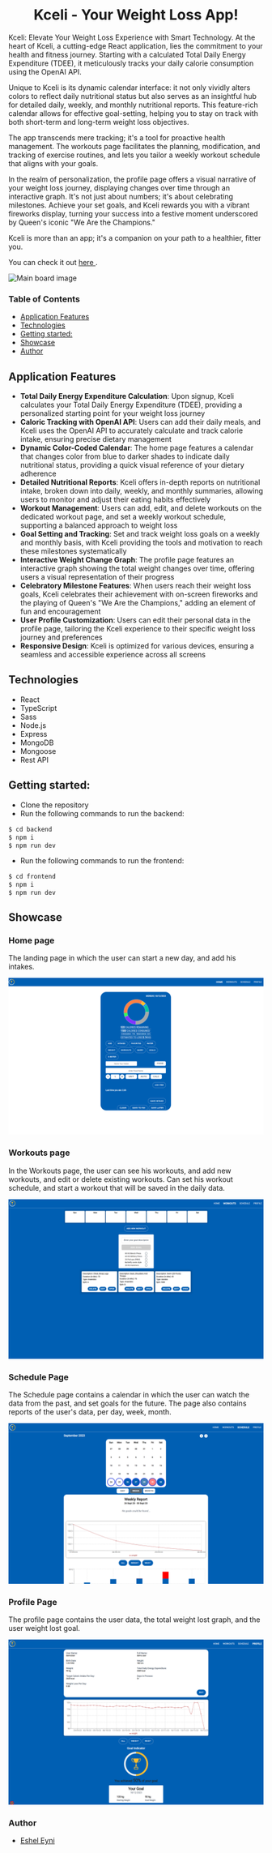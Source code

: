 <h1 align="center"> Kceli - Your Weight Loss App! </h1>

<p> Kceli: Elevate Your Weight Loss Experience with Smart Technology. At the heart of Kceli, a cutting-edge React application, lies the commitment to your health and fitness journey. Starting with a calculated Total Daily Energy Expenditure (TDEE), it meticulously tracks your daily calorie consumption using the OpenAI API.

Unique to Kceli is its dynamic calendar interface: it not only vividly alters colors to reflect daily nutritional status but also serves as an insightful hub for detailed daily, weekly, and monthly nutritional reports. This feature-rich calendar allows for effective goal-setting, helping you to stay on track with both short-term and long-term weight loss objectives.

The app transcends mere tracking; it's a tool for proactive health management. The workouts page facilitates the planning, modification, and tracking of exercise routines, and lets you tailor a weekly workout schedule that aligns with your goals. 

In the realm of personalization, the profile page offers a visual narrative of your weight loss journey, displaying changes over time through an interactive graph. It's not just about numbers; it's about celebrating milestones. Achieve your set goals, and Kceli rewards you with a vibrant fireworks display, turning your success into a festive moment underscored by Queen's iconic "We Are the Champions."

Kceli is more than an app; it's a companion on your path to a healthier, fitter you.<p>

You can check it out [here ](https://kceli-m8oe.onrender.com/home).

![Main board image](screenshots/home-page.png)

### Table of Contents

- [Application Features](#application-features)
- [Technologies](#technologies)
- [Getting started:](#getting-started)
- [Showcase](#showcase)
- [Author](#author)

## Application Features

- **Total Daily Energy Expenditure Calculation**: Upon signup, Kceli calculates your Total Daily Energy Expenditure (TDEE), providing a personalized starting point for your weight loss journey
- **Caloric Tracking with OpenAI API**: Users can add their daily meals, and Kceli uses the OpenAI API to accurately calculate and track calorie intake, ensuring precise dietary management
- **Dynamic Color-Coded Calendar**: The home page features a calendar that changes color from blue to darker shades to indicate daily nutritional status, providing a quick visual reference of your dietary adherence
- **Detailed Nutritional Reports**: Kceli offers in-depth reports on nutritional intake, broken down into daily, weekly, and monthly summaries, allowing users to monitor and adjust their eating habits effectively
- **Workout Management**: Users can add, edit, and delete workouts on the dedicated workout page, and set a weekly workout schedule, supporting a balanced approach to weight loss
- **Goal Setting and Tracking**: Set and track weight loss goals on a weekly and monthly basis, with Kceli providing the tools and motivation to reach these milestones systematically
- **Interactive Weight Change Graph**: The profile page features an interactive graph showing the total weight changes over time, offering users a visual representation of their progress
- **Celebratory Milestone Features**: When users reach their weight loss goals, Kceli celebrates their achievement with on-screen fireworks and the playing of Queen's "We Are the Champions," adding an element of fun and encouragement
- **User Profile Customization**: Users can edit their personal data in the profile page, tailoring the Kceli experience to their specific weight loss journey and preferences
- **Responsive Design**: Kceli is optimized for various devices, ensuring a seamless and accessible experience across all screens

## Technologies

- React
- TypeScript
- Sass
- Node.js
- Express
- MongoDB
- Mongoose
- Rest API

## Getting started:

- Clone the repository
- Run the following commands to run the backend:

```
$ cd backend
$ npm i
$ npm run dev
```

- Run the following commands to run the frontend:

```
$ cd frontend
$ npm i
$ npm run dev
```

## Showcase

### Home page

The landing page in which the user can start a new day, and add his intakes.

![Homepage image](screenshots/homepage.png)

### Workouts page

In the Workouts page, the user can see his workouts, and add new workouts, and edit or delete existing workouts.
Can set his workout schedule, and start a workout that will be saved in the daily data.

![Story page image](screenshots/workouts.png)

### Schedule Page

The Schedule page contains a calendar in which the user can watch the data from the past, and set goals for the future.
The page also contains reports of the user's data, per day, week, month.

![Search modal image](screenshots/schedule.png)

### Profile Page

The profile page contains the user data, the total weight lost graph, and the user weight lost goal.

![Profile page image](screenshots/profile.png)

### Author

- [Eshel Eyni](https://github.com/EshelEyni)
